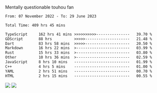 Mentally questionable touhou fan



<!--START_SECTION:waka-->

```txt
From: 07 November 2022 - To: 29 June 2023

Total Time: 409 hrs 45 mins

TypeScript     162 hrs 41 mins >>>>>>>>>>---------------   39.70 %
GDScript       88 hrs          >>>>>--------------------   21.48 %
Dart           83 hrs 58 mins  >>>>>--------------------   20.50 %
Markdown       16 hrs 22 mins  >------------------------   03.99 %
Rust           15 hrs 33 mins  >------------------------   03.80 %
Other          10 hrs 36 mins  >------------------------   02.59 %
JavaScript     8 hrs 10 mins   -------------------------   01.99 %
C++            4 hrs 5 mins    -------------------------   01.00 %
YAML           2 hrs 51 mins   -------------------------   00.70 %
HTML           2 hrs 15 mins   -------------------------   00.55 %
```

<!--END_SECTION:waka-->

![](https://posei.me/horse_going_hard.gif)
![](https://posei.me/horse_going_hard.gif)
